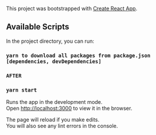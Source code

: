 This project was bootstrapped with [Create React App](https://github.com/facebook/create-react-app).

## Available Scripts

In the project directory, you can run:

### `yarn to download all packages from package.json [dependencies, devDependencies]`
### `AFTER `
### `yarn start`

Runs the app in the development mode.<br>
Open [http://localhost:3000](http://localhost:3000) to view it in the browser.

The page will reload if you make edits.<br>
You will also see any lint errors in the console.